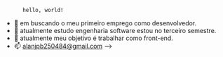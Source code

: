           hello, world!

- 🔭 em buscando o meu primeiro emprego como desenvolvedor.
- 🌱 atualmente estudo engenharia software estou no terceiro semestre.
- 👯 atualmente meu objetivo é trabalhar como front-end.
- 📫 alanjpb250484@gmail.com
-->

